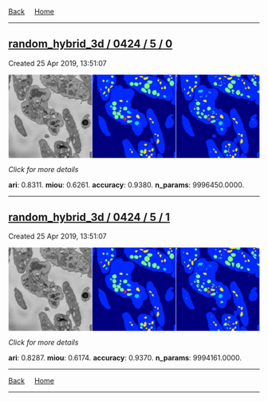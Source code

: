 
[Back](..)&nbsp;&nbsp;&nbsp;&nbsp;&nbsp;[Home](https://leapmanlab.github.io/snapshots)

---

<div class="summary"><a href="0"><h2>random_hybrid_3d / 0424 / 5 / 0</h2></a><p>Created 25 Apr 2019, 13:51:07
</p><a href="0"><img src="0/media/summary.png" align="center"></a><p>
<i>Click for more details</i>
</p></div>

**ari**: 0.8311. **miou**: 0.6261. **accuracy**: 0.9380. **n_params**: 9996450.0000. 

---

<div class="summary"><a href="1"><h2>random_hybrid_3d / 0424 / 5 / 1</h2></a><p>Created 25 Apr 2019, 13:51:07
</p><a href="1"><img src="1/media/summary.png" align="center"></a><p>
<i>Click for more details</i>
</p></div>

**ari**: 0.8287. **miou**: 0.6174. **accuracy**: 0.9370. **n_params**: 9994161.0000. 

---

[Back](..)&nbsp;&nbsp;&nbsp;&nbsp;&nbsp;[Home](https://leapmanlab.github.io/snapshots)

---
